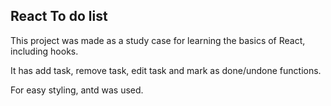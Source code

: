 ## React To do list

This project was made as a study case for learning the basics of React, including hooks.

It has add task, remove task, edit task and mark as done/undone functions.

For easy styling, antd was used.
